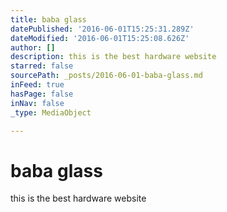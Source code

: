 ```yaml
---
title: baba glass
datePublished: '2016-06-01T15:25:31.289Z'
dateModified: '2016-06-01T15:25:08.626Z'
author: []
description: this is the best hardware website
starred: false
sourcePath: _posts/2016-06-01-baba-glass.md
inFeed: true
hasPage: false
inNav: false
_type: MediaObject

---
```

# baba glass

this is the best hardware website